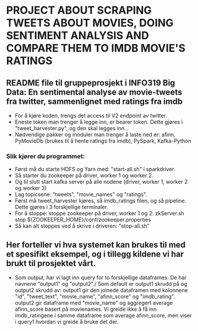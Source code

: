 # PROJECT ABOUT SCRAPING TWEETS ABOUT MOVIES, DOING SENTIMENT ANALYSIS AND COMPARE THEM TO IMDB MOVIE'S RATINGS



## README file til gruppeprosjekt i INFO319 Big Data: En sentimental analyse av movie-tweets fra twitter, sammenlignet med ratings fra imdb

 
- For å kjøre koden, trengs det access til V2 endpoint av twitter. 
- Eneste token man trenger å legge inn, er bearer token. Dette gjøres i "tweet_harvester.py", og den skal legges inn...
- Nødvendige pakker og moduler man trenger å laste ned er: afinn, PyMovieDb (brukes til å hente ratings fra imdb), PySpark, Kafka-Python


### Slik kjører du programmet: 
- Først må du starte HDFS og Yarn med: "start-all.sh" i sparkdriver. 
- Så starter du zookeeper på driver, worker 1 og worker 2. 
- Og til slutt start kafka server på alle nodene (driver, worker 1, worker 2 og worker 3)
- Lag topicsene: "tweets", "movie_names" og "ratings". 
- Først må tweet_harvester kjøres, så imdb_ratings filen, og så pipeline. Dette gjøres i 3 forskjellige terminaler.
- For å stoppe: stoppe zookeeper på driver, worker 1 og 2: zkServer.sh stop ${ZOOKEEPER_HOME}/conf/zookeeper.properties
- Så kan alt stoppes ved å skrive i driveren: "stop-all.sh"



## Her forteller vi hva systemet kan brukes til med et spesifikt eksempel, og i tillegg kildene vi har brukt til prosjektet vårt. 
- Som output, har vi lagt inn query for to forskjellige dataframes. De har navnene "output1" og "output2"./
  Som default er output1 skrudd på og output2 skrudd av: 
  output1 gir den joinede dataframen med kolonnene "id", "tweet_text", "movie_name", "afinn_score" og "imdb_rating".
  output2 gir dataframe med "movie_name" og aggregert average afinn_score basert på movienames. 
  Vi greide ikke å få inn imdb_ratingene i samme dataframe som average afinn_score, men viser i query1 hvordan vi greide å bruke det der.

